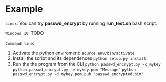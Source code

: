 # Example
``Linux``: You can try **passwd_encrypt** by running **run_test.sh** bash script.

``Windows 10``: TODO

``Command line``:

1. Activate the python enviroment:
 	``source env/bin/activate``
 2. Install the script and its dependences
 	``python setup.py install``
 3. Run the the program from the CLI
 	``python passwd_encrypt.py -c mykey``
	``python passwd_encrypt.py -e mykey.pem "Message"``
 	``python passwd_encrypt.py -d mykey.pem.pub "passwd_encrypted.bin"``
